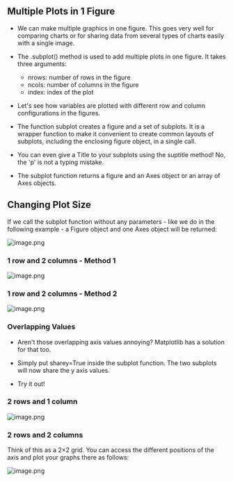 ## Multiple Plots in 1 Figure

* We can make multiple graphics in one figure. This goes very well for comparing charts or for sharing data from several types of charts easily with a single image.

* The .subplot() method is used to add multiple plots in one figure. It takes three arguments:
  * nrows: number of rows in the figure
  * ncols: number of columns in the figure
  * index: index of the plot

* Let's see how variables are plotted with different row and column configurations in the figures.

* The function subplot creates a figure and a set of subplots. It is a wrapper function to make it convenient to create common layouts of subplots, including the enclosing figure object, in a single call.

* You can even give a Title to your subplots using the suptitle method! No, the 'p' is not a typing mistake.

* The subplot function returns a figure and an Axes object or an array of Axes objects.



## Changing Plot Size

If we call the subplot function without any parameters - like we do in the following example - a Figure object and one Axes object will be returned:









![image.png](https://dphi-live.s3.amazonaws.com/media_uploads/image_926e61763ec748c19e8794e37d62f513.png)








### 1 row and 2 columns - Method 1







![image.png](https://dphi-live.s3.amazonaws.com/media_uploads/image_5a770dbc066b40f1a0b22e0129d6b8dc.png)







### **1 row and 2 columns - Method 2**











![image.png](https://dphi-live.s3.amazonaws.com/media_uploads/image_8fb6c8493acd4c8cb705fb67558a249e.png)






### Overlapping Values

* Aren't those overlapping axis values annoying? Matplotlib has a solution for that too.

* Simply put sharey=True inside the subplot function. The two subplots will now share the y axis values.

* Try it out!

### 2 rows and 1 column













![image.png](https://dphi-live.s3.amazonaws.com/media_uploads/image_04ffecf4fd9b4f148b5a4965c26ca176.png)









### 2 rows and 2 columns

Think of this as a 2$\times$2 grid. You can access the different positions of the axis and plot your graphs there as follows:

![image.png](https://dphi-live.s3.amazonaws.com/media_uploads/image_a8f1a5ce24f84af5940de754b665e961.png)